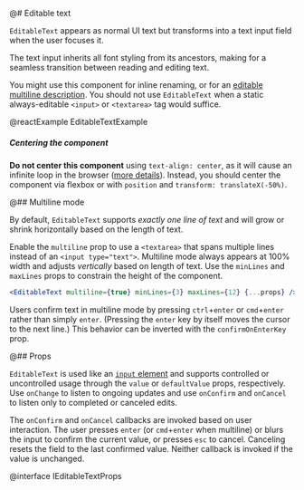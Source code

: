 @# Editable text

`EditableText` appears as normal UI text but transforms into a text input field
when the user focuses it.

The text input inherits all font styling from its ancestors, making for a
seamless transition between reading and editing text.

You might use this component for inline renaming, or for an
[editable multiline description](#core/components/editable-text.multiline-mode).
You should not use `EditableText` when a static always-editable `<input>` or
`<textarea>` tag would suffice.

@reactExample EditableTextExample

<div class="@ns-callout @ns-intent-danger @ns-icon-error">
    <h5 class="@ns-heading">Centering the component</h5>

**Do not center this component** using `text-align: center`, as it will cause an infinite loop
in the browser ([more details](https://github.com/JedWatson/react-select/issues/540)). Instead,
you should center the component via flexbox or with `position` and `transform: translateX(-50%)`.

</div>


@## Multiline mode

By default, `EditableText` supports _exactly one line of text_ and will grow or
shrink horizontally based on the length of text.

Enable the `multiline` prop to use a `<textarea>` that spans multiple lines
instead of an `<input type="text">`. Multiline mode always appears at 100% width
and adjusts _vertically_ based on length of text. Use the `minLines` and
`maxLines` props to constrain the height of the component.

```jsx
<EditableText multiline={true} minLines={3} maxLines={12} {...props} />
```

Users confirm text in multiline mode by pressing `ctrl`+`enter` or `cmd`+`enter`
rather than simply `enter`. (Pressing the `enter` key by itself moves the cursor
to the next line.) This behavior can be inverted with the `confirmOnEnterKey`
prop.

@## Props

`EditableText` is used like an [`input`
element](https://facebook.github.io/react/docs/forms.html) and supports
controlled or uncontrolled usage through the `value` or `defaultValue` props,
respectively. Use `onChange` to listen to ongoing updates and use `onConfirm`
and `onCancel` to listen only to completed or canceled edits.

The `onConfirm` and `onCancel` callbacks are invoked based on user interaction.
The user presses `enter` (or `cmd`+`enter` when multiline) or blurs the input to
confirm the current value, or presses `esc` to cancel. Canceling resets the
field to the last confirmed value. Neither callback is invoked if the value is
unchanged.

@interface IEditableTextProps
